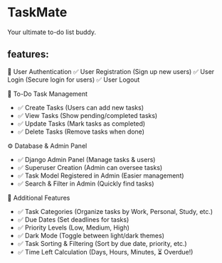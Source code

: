 # TaskMate
Your ultimate to-do list buddy.

## features:
🔹 User Authentication
✅ User Registration (Sign up new users)
✅ User Login (Secure login for users)
✅ User Logout

📌 To-Do Task Management
- ✅ Create Tasks (Users can add new tasks)
- ✅ View Tasks (Show pending/completed tasks)
- ✅ Update Tasks (Mark tasks as completed)
- ✅ Delete Tasks (Remove tasks when done)

⚙️ Database & Admin Panel
- ✅ Django Admin Panel (Manage tasks & users)
- ✅ Superuser Creation (Admin can oversee tasks)
- ✅ Task Model Registered in Admin (Easier management)
- ✅ Search & Filter in Admin (Quickly find tasks)

🚀 Additional Features 
- ✅ Task Categories (Organize tasks by Work, Personal, Study, etc.)
- ✅ Due Dates (Set deadlines for tasks)
- ✅ Priority Levels (Low, Medium, High)
- ✅ Dark Mode (Toggle between light/dark themes)
- ✅ Task Sorting & Filtering (Sort by due date, priority, etc.)
- ✅ Time Left Calculation (Days, Hours, Minutes, ⏳ Overdue!)
